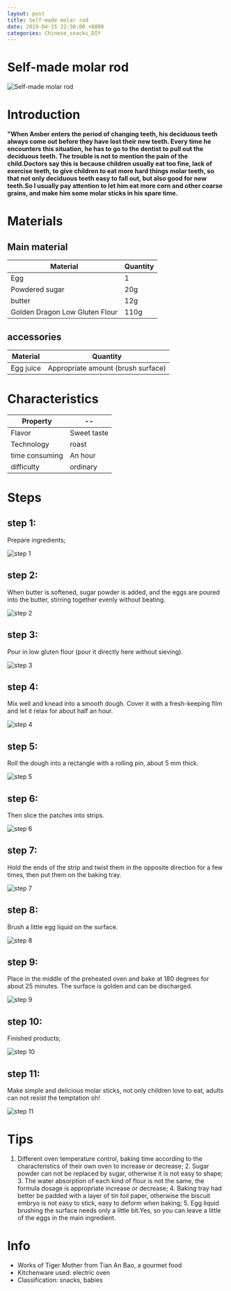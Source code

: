 ```yaml
---
layout: post
title: Self-made molar rod
date: 2019-04-15 22:30:00 +0800
categories: Chinese_snacks_DIY
---
```


# Self-made molar rod

![Self-made molar rod](/img/452979/452979.jpg)

# Introduction

**"When Amber enters the period of changing teeth, his deciduous teeth always come out before they have lost their new teeth. Every time he encounters this situation, he has to go to the dentist to pull out the deciduous teeth. The trouble is not to mention the pain of the child.Doctors say this is because children usually eat too fine, lack of exercise teeth, to give children to eat more hard things molar teeth, so that not only deciduous teeth easy to fall out, but also good for new teeth.So I usually pay attention to let him eat more corn and other coarse grains, and make him some molar sticks in his spare time.**

# Materials


## Main material

Material|Quantity
--|--
Egg|1
Powdered sugar|20g
butter|12g
Golden Dragon Low Gluten Flour|110g

## accessories

Material|Quantity
--|--
Egg juice|Appropriate amount (brush surface)

# Characteristics

Property|--
--|--
Flavor|Sweet taste
Technology|roast
time consuming|An hour
difficulty|ordinary

# Steps

## step 1:

Prepare ingredients;

![step 1](/img/452979/1.jpg)

## step 2:

When butter is softened, sugar powder is added, and the eggs are poured into the butter, stirring together evenly without beating.

![step 2](/img/452979/2.jpg)

## step 3:

Pour in low gluten flour (pour it directly here without sieving).

![step 3](/img/452979/3.jpg)

## step 4:

Mix well and knead into a smooth dough. Cover it with a fresh-keeping film and let it relax for about half an hour.

![step 4](/img/452979/4.jpg)

## step 5:

Roll the dough into a rectangle with a rolling pin, about 5 mm thick.

![step 5](/img/452979/5.jpg)

## step 6:

Then slice the patches into strips.

![step 6](/img/452979/6.jpg)

## step 7:

Hold the ends of the strip and twist them in the opposite direction for a few times, then put them on the baking tray.

![step 7](/img/452979/7.jpg)

## step 8:

Brush a little egg liquid on the surface.

![step 8](/img/452979/8.jpg)

## step 9:

Place in the middle of the preheated oven and bake at 180 degrees for about 25 minutes. The surface is golden and can be discharged.

![step 9](/img/452979/9.jpg)

## step 10:

Finished products;

![step 10](/img/452979/10.jpg)

## step 11:

Make simple and delicious molar sticks, not only children love to eat, adults can not resist the temptation oh!

![step 11](/img/452979/11.jpg)

# Tips

1. Different oven temperature control, baking time according to the characteristics of their own oven to increase or decrease; 2. Sugar powder can not be replaced by sugar, otherwise it is not easy to shape; 3. The water absorption of each kind of flour is not the same, the formula dosage is appropriate increase or decrease; 4. Baking tray had better be padded with a layer of tin foil paper, otherwise the biscuit embryo is not easy to stick, easy to deform when baking; 5. Egg liquid brushing the surface needs only a little bit.Yes, so you can leave a little of the eggs in the main ingredient.

# Info

- Works of Tiger Mother from Tian An Bao, a gourmet food
- Kitchenware used: electric oven
- Classification: snacks, babies